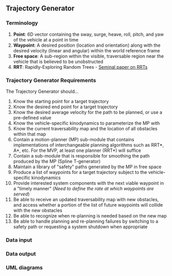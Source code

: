 ## Trajectory Generator ##

### Terminology ###

1. **Point**: 6D vector containing the sway, surge, heave, roll, pitch, and yaw of the vehicle at a point in time
1. **Waypoint**: A desired position (location and orientation) along with the desired velocity (linear and angular) within the world reference frame
1. **Free space**: A sub-region within the visible, traversable region near the vehicle that is believed to be unobstructed 
1. **RRT**: Rapidly-Exploring Random Trees - [Seminal paper on RRTs](http://webpages.uncc.edu/xiao/itcs6151-8151/RRT.pdf)

### Trajectory Generator Requirements ###

The Trajectory Generator should...

1. Know the starting point for a target trajectory
2. Know the desired end point for a target trajectory
3. Know the desired average velocity for the path to be planned, or use a pre-defined value 
4. Know the vehicle-specific kinodynamics to parameterize the MP with 
5. Know the current traversability map and the location of all obstacles within that map
6. Contain a motion-planner (MP) sub-module that contains implementations of interchangeable planning algorithms such as RRT*, A*, etc. For the MVP, at least one planner (RRT*) will suffice
7. Contain a sub-module that is responsible for smoothing the path produced by the MP (Spline T-generator)
8. Maintain a library of "safety" paths generated by the MP in free space
9. Produce a list of waypoints for a target trajectory subject to the vehicle-specific kinodynamics
10. Provide interested system components with the next viable waypoint in a "timely manner" (_Need to define the rate at which waypoints are served_)
11. Be able to receive an updated traversability map with new obstacles, and access whether a portion of
the list of future waypoints will collide with the new obstacles
12. Be able to recognize when re-planning is needed based on the new map 
13. Be able to handle planning and re-planning failures by switching to a safety path or requesting a system shutdown when appropriate 

### Data input  ###

### Data output ###

### UML diagrams ###



